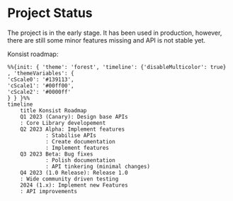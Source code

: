 # Project Status

The project is in the early stage. It has been used in production, however, there are still some minor features missing and API is not stable yet.

Konsist roadmap:

```mermaid
%%{init: { 'theme': 'forest', 'timeline': {'disableMulticolor': true} , 'themeVariables': {
'cScale0': '#139113',
'cScale1': '#00ff00',
'cScale2': '#0000ff'
} } }%%
timeline
    title Konsist Roadmap
    Q1 2023 (Canary): Design base APIs
    : Core Library developement
    Q2 2023 Alpha: Implement features
            : Stabilise APIs
            : Create documentation
            : Implement features
    Q3 2023 Beta: Bug fixes
            : Polish documentation
            : API tinkering (minimal changes)
    Q4 2023 (1.0 Release): Release 1.0
    : Wide community driven testing
    2024 (1.x): Implement new Features
    : API improvements 
```
